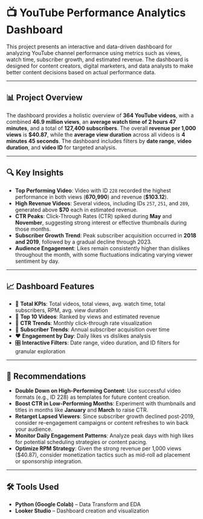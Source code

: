 # 📺 YouTube Performance Analytics Dashboard

This project presents an interactive and data-driven dashboard for analyzing YouTube channel performance using metrics such as views, watch time, subscriber growth, and estimated revenue. The dashboard is designed for content creators, digital marketers, and data analysts to make better content decisions based on actual performance data.

---

## 📊 Project Overview

The dashboard provides a holistic overview of **364 YouTube videos**, with a combined **46.9 million views**, an **average watch time of 2 hours 47 minutes**, and a total of **127,400 subscribers**. The overall **revenue per 1,000 views** is **$40.87**, while the **average view duration** across all videos is **4 minutes 45 seconds**. The dashboard includes filters by **date range**, **video duration**, and **video ID** for targeted analysis.

---

## 🔍 Key Insights

- **Top Performing Video**: Video with ID `228` recorded the highest performance in both views (**670,990**) and revenue (**$103.12**).
- **High Revenue Videos**: Several videos, including IDs `257`, `251`, and `289`, generated above **$70** each in estimated revenue.
- **CTR Peaks**: Click-Through Rates (CTR) spiked during **May** and **November**, suggesting strong interest or effective thumbnails during those months.
- **Subscriber Growth Trend**: Peak subscriber acquisition occurred in **2018 and 2019**, followed by a gradual decline through 2023.
- **Audience Engagement**: Likes remain consistently higher than dislikes throughout the month, with some fluctuations indicating varying viewer sentiment by day.
  
---

## 📈 Dashboard Features

- 📌 **Total KPIs**: Total videos, total views, avg. watch time, total subscribers, RPM, avg. view duration
- 🔢 **Top 10 Videos**: Ranked by views and estimated revenue
- 📆 **CTR Trends**: Monthly click-through rate visualization
- 👥 **Subscriber Trends**: Annual subscriber acquisition over time
- ❤️ **Engagement by Day**: Daily likes vs dislikes analysis
- 🎛 **Interactive Filters**: Date range, video duration, and ID filters for granular exploration

---

## 🎯 Recommendations

- **Double Down on High-Performing Content**: Use successful video formats (e.g., ID 228) as templates for future content creation.
- **Boost CTR in Low-Performing Months**: Experiment with thumbnails and titles in months like **January** and **March** to raise CTR.
- **Retarget Lapsed Viewers**: Since subscriber growth declined post-2019, consider re-engagement campaigns or content refreshes to win back your audience.
- **Monitor Daily Engagement Patterns**: Analyze peak days with high likes for potential scheduling strategies or content pacing.
- **Optimize RPM Strategy**: Given the strong revenue per 1,000 views ($40.87), consider monetization tactics such as mid-roll ad placement or sponsorship integration.

---

## 🛠️ Tools Used

- **Python (Google Colab)** – Data Transform and EDA  
- **Looker Studio** – Dashboard creation and visualization  
